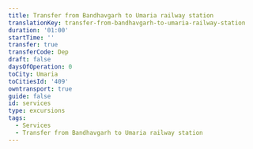 ```yaml
---
title: Transfer from Bandhavgarh to Umaria railway station
translationKey: transfer-from-bandhavgarh-to-umaria-railway-station
duration: '01:00'
startTime: ''
transfer: true
transferCode: Dep
draft: false
daysOfOperation: 0
toCity: Umaria
toCitiesId: '409'
owntransport: true
guide: false
id: services
type: excursions
tags:
  - Services
  - Transfer from Bandhavgarh to Umaria railway station
---
```

